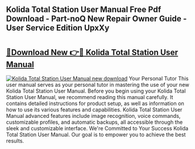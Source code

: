 ## Kolida Total Station User Manual Free Pdf Download - Part-noQ New Repair Owner Guide - User Service Edition UpxXy

# <h2><a href="http://bc67699.oget.top/?id=Kolida+Total+Station+User+Manual">🔗Download New 👉🔴 Kolida Total Station User Manual</a></h2>

[![Kolida Total Station User Manual new download](https://i.imgur.com/5g1atiW.png)](http://bc67699.oget.top/?id=Kolida+Total+Station+User+Manual)
Your Personal Tutor This user manual serves as your personal tutor in mastering the use of your new Kolida Total Station User Manual. Before you begin using your Kolida Total Station User Manual, we recommend reading this manual carefully. It contains detailed instructions for product setup, as well as information on how to use its various features and capabilities. Kolida Total Station User Manual advanced features include image recognition, voice commands, customizable profiles, and automatic backups, all accessible through the sleek and customizable interface. We're Committed to Your Success Kolida Total Station User Manual. Our goal is to empower you to achieve the best results.
